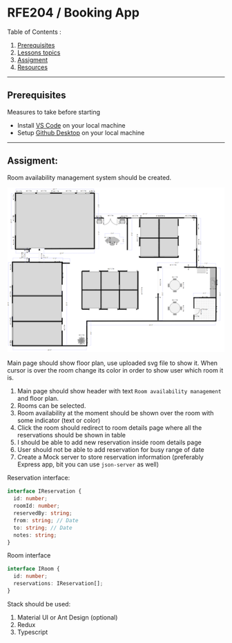 # RFE204 / Booking App

Table of Contents :

1. [Prerequisites](#prerequisites)
1. [Lessons topics](#lessons-topics)  
1. [Assigment](#assigment)
1. [Resources](#resources)

---
## Prerequisites

Measures to take before starting

* Install [VS Code](https://code.visualstudio.com/download) on your local machine
* Setup [Github Desktop](https://desktop.github.com/) on your local machine

---

## Assigment:

Room availability management system should be created.

 ![room](Classroom.svg)

Main page should show floor plan, use uploaded svg file to show it. When cursor is over the room change its color in order to show user which room it is. 

1. Main page should show header with text `Room availability management` and floor plan.
2. Rooms can be selected.
3. Room availability at the moment should be shown over the room with some indicator (text or color)
4. Click the room should redirect to room details page where all the reservations should be shown in table
5. I should be able to add new reservation inside room details page
6. User should not be able to add reservation for busy range of date
7. Create a Mock server to store reservation information (preferably Express app, bit you can use `json-server` as well)

Reservation interface:
```typescript
interface IReservation {
  id: number;
  roomId: number;
  reservedBy: string;
  from: string; // Date
  to: string; // Date
  notes: string;
}
```

Room interface
```typescript
interface IRoom {
  id: number;
  reservations: IReservation[];
}
```

Stack should be used:
1. Material UI or Ant Design (optional)
2. Redux
3. Typescript



